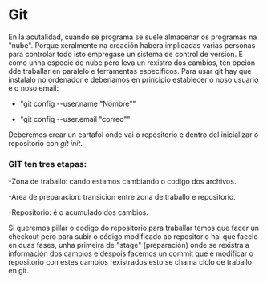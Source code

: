 # Git       
En la acutalidad, cuando se programa se suele almacenar os programas na "nube". Porque xeralmente na creación habera implicadas varias personas para controlar todo isto empregase un sistema de control de version. É como unha especie de nube pero leva un rexistro dos cambios, ten opcion dde traballar en paralelo e ferramentas especificos.
Para usar git hay que instalalo no ordenador e deberiamos en principio establecer o noso usuario e o noso email:

+ "git config --user.name "Nombre""

- "git config --user.email "correo""

Deberemos crear un cartafol onde vai o repositorio e dentro del inicializar o repositorio con *git init*.
### GIT ten tres etapas:
-Zona de traballo: cando estamos cambiando o codigo dos archivos.

-Área de preparacion: transicion entre zona de traballo e repositorio.

-Repositorio: é o acumulado dos cambios.

Si queremos pillar o codigo do repositorio para traballar temos que facer un checkout pero para subir o código modificado ao repositorio hai que facelo en duas fases, unha primeira de "stage" (preparación) onde se rexistra a información dos cambios e despois facemos un commit que é modificar o repositorio con estes cambios rexistrados esto se chama ciclo de traballo en git.
